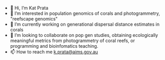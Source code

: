 - 👋 Hi, I’m Kat Prata
- 👀 I’m interested in population genomics of corals and photogrammetry, "reefscape genomics"
- 🌱 I’m currently working on generational dispersal distance estimates in corals
- 💞️ I’m looking to collaborate on pop gen studies, obtaining ecologically meaningful metrics from photogrammetry of coral reefs, or programming and bioinfomatics teaching.
- 📫 How to reach me k.prata@aims.gov.au

<!---
kepra3/kepra3 is a ✨ special ✨ repository because its `README.md` (this file) appears on your GitHub profile.
You can click the Preview link to take a look at your changes.
--->
